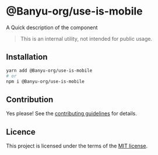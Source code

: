 # @Banyu-org/use-is-mobile

A Quick description of the component

> This is an internal utility, not intended for public usage.

## Installation

```sh
yarn add @Banyu-org/use-is-mobile
# or
npm i @Banyu-org/use-is-mobile
```

## Contribution

Yes please! See the
[contributing guidelines](https://github.com/muhamien/jala-design/blob/master/CONTRIBUTING.md)
for details.

## Licence

This project is licensed under the terms of the
[MIT license](https://github.com/muhamien/jala-design/blob/master/LICENSE).
